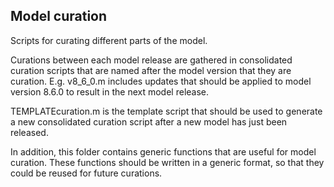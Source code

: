 ## Model curation

Scripts for curating different parts of the model.

Curations between each model release are gathered in consolidated curation scripts that are named after the model version that they are curation. E.g. v8_6_0.m includes updates that should be applied to model version 8.6.0 to result in the next model release.

TEMPLATEcuration.m is the template script that should be used to generate a new consolidated curation script after a new model has just been released.

In addition, this folder contains generic functions that are useful for model curation. These functions should be written in a generic format, so that they could be reused for future curations.
